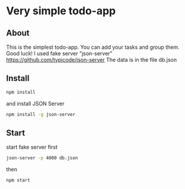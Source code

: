 # Very simple todo-app

## About

This is the simplest todo-app. You can add your tasks and group them. Good luck!
I used fake server "json-server" https://github.com/typicode/json-server 
The data is in the file db.json
## Install

```bash
npm install 
```
and install JSON Server
```bash
npm install -g json-server
```

## Start

start fake server first
```bash
json-server -p 4000 db.json
```
then
```bash
npm start
```
